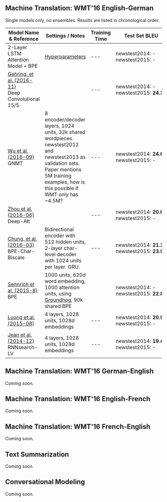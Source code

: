 ## Machine Translation: WMT'16 English-German

Single models only, no ensembles. Results are listed in chronological order.

| Model Name & Reference | Settings / Notes| Training Time | Test Set BLEU | Downloads |
| --- | --- | --- | --- | --- |
| 2-Layer LSTM Attention Model + BPE | [Hyperparameters]() | --- | newstest2014: - </br> newstest2015: - | [Model]() <br/> [Data]() | --- |
| [Gehring, et al. (2016-11)](https://arxiv.org/abs/1611.02344) <br/> Deep Convolutional 15/5 | | --- | newstest2014: - <br/> newstest2015: **24.3** | --- |  --- |
| [Wu et al. (2016-09)](https://arxiv.org/abs/1609.08144) <br/> GNMT | 8 encoder/decoder layers, 1024 units, 32k shared wordpieces. newstest2012 and newstest2013 as validation sets. Paper mentions 5M training examples, how is this possible if WMT only has ~4.5M? | --- |  newstest2014:&nbsp;**24.61** <br/>newstest2015: -| --- |
| [Zhou et al. (2016-06)](https://arxiv.org/abs/1606.04199) <br/> Deep-Att |  | --- | newstest2014: **20.6** <br/> newstest2015: - | --- | --- |
| [Chung, et al. (2016-03)](https://arxiv.org/abs/1603.06147v4) <br/> BPE-Char-Biscale | Bidirectional encoder with 512 hidden units, 2-layer char-level decoder with 1024 units per layer. GRU.  | --- |  newstest2014: **21.3** </br> newstest2015: **23.9** | --- |    --- |
| [Sennrich et al. (2015-8)](https://arxiv.org/abs/1508.07909) <br/> BPE | 1000 units, 620d word embedding, 1000 attention units, using [Groundhog](https://github.com/sebastien-j/LV_groundhog), 90k shared BPE | | newstest2014: - <br/>newstest2015: **22.8** | --- | --- |
| [Luong et al. (2015-08)](https://arxiv.org/abs/1508.04025) | 4 layers, 1028 units, 1028d embeddings | --- | newstest2014: **20.9** <br/> newstest2015: - | --- | --- |
| [Jean et al. (2014-12)](https://arxiv.org/abs/1412.2007) <br/> RNNsearch-LV | 4 layers, 1028 units, 1028d embeddings | --- | newstest2014: **19.4** <br/> newstest2015: - | --- | --- |





## Machine Translation: WMT'16 German-English

Coming soon.


## Machine Translation: WMT'16 English-French

Coming soon.


## Machine Translation: WMT'16 French-English

Coming soon.


## Text Summarization

Coming soon.


## Conversational Modeling

Coming soon.